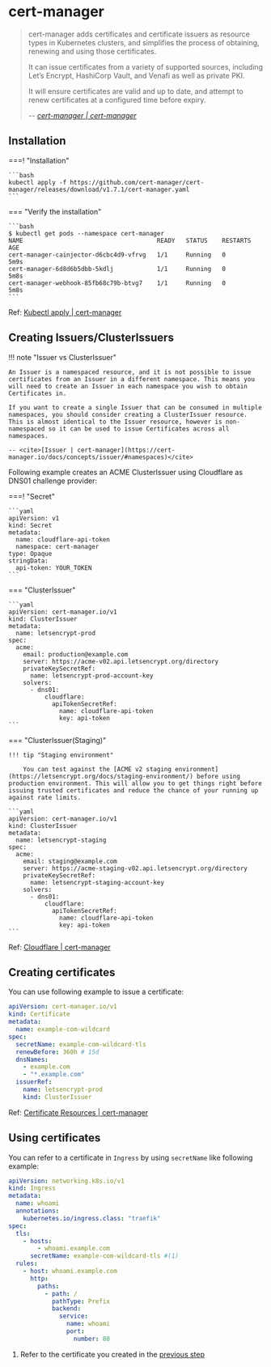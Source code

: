 # cert-manager

> cert-manager adds certificates and certificate issuers as resource types in Kubernetes clusters, and simplifies the process of obtaining, renewing and using those certificates.
>
> It can issue certificates from a variety of supported sources, including Let’s Encrypt, HashiCorp Vault, and Venafi as well as private PKI.
>
> It will ensure certificates are valid and up to date, and attempt to renew certificates at a configured time before expiry.
>
> -- <cite>[cert-manager | cert-manager](https://cert-manager.io/docs/)</cite>

## Installation

===! "Installation"

    ```bash
    kubectl apply -f https://github.com/cert-manager/cert-manager/releases/download/v1.7.1/cert-manager.yaml
    ```

=== "Verify the installation"

    ```bash
    $ kubectl get pods --namespace cert-manager
    NAME                                     READY   STATUS    RESTARTS   AGE
    cert-manager-cainjector-d6cbc4d9-vfrvg   1/1     Running   0          5m9s
    cert-manager-6d8d6b5dbb-5kdlj            1/1     Running   0          5m8s
    cert-manager-webhook-85fb68c79b-btvg7    1/1     Running   0          5m8s
    ```

Ref: [Kubectl apply | cert-manager](https://cert-manager.io/docs/installation/kubectl/)

## Creating Issuers/ClusterIssuers

!!! note "Issuer vs ClusterIssuer"

    An Issuer is a namespaced resource, and it is not possible to issue certificates from an Issuer in a different namespace. This means you will need to create an Issuer in each namespace you wish to obtain Certificates in.

    If you want to create a single Issuer that can be consumed in multiple namespaces, you should consider creating a ClusterIssuer resource. This is almost identical to the Issuer resource, however is non-namespaced so it can be used to issue Certificates across all namespaces.

    -- <cite>[Issuer | cert-manager](https://cert-manager.io/docs/concepts/issuer/#namespaces)</cite>

Following example creates an ACME ClusterIssuer using Cloudflare as DNS01 challenge provider:

===! "Secret"

    ```yaml
    apiVersion: v1
    kind: Secret
    metadata:
      name: cloudflare-api-token
      namespace: cert-manager
    type: Opaque
    stringData:
      api-token: YOUR_TOKEN
    ```

=== "ClusterIssuer"

    ```yaml
    apiVersion: cert-manager.io/v1
    kind: ClusterIssuer
    metadata:
      name: letsencrypt-prod
    spec:
      acme:
        email: production@example.com
        server: https://acme-v02.api.letsencrypt.org/directory
        privateKeySecretRef:
          name: letsencrypt-prod-account-key
        solvers:
          - dns01:
              cloudflare:
                apiTokenSecretRef:
                  name: cloudflare-api-token
                  key: api-token
    ```

=== "ClusterIssuer(Staging)"

    !!! tip "Staging environment"

        You can test against the [ACME v2 staging environment](https://letsencrypt.org/docs/staging-environment/) before using production environment. This will allow you to get things right before issuing trusted certificates and reduce the chance of your running up against rate limits.

    ```yaml
    apiVersion: cert-manager.io/v1
    kind: ClusterIssuer
    metadata:
      name: letsencrypt-staging
    spec:
      acme:
        email: staging@example.com
        server: https://acme-staging-v02.api.letsencrypt.org/directory
        privateKeySecretRef:
          name: letsencrypt-staging-account-key
        solvers:
          - dns01:
              cloudflare:
                apiTokenSecretRef:
                  name: cloudflare-api-token
                  key: api-token
    ```

Ref: [Cloudflare | cert-manager](https://cert-manager.io/docs/configuration/acme/dns01/cloudflare/)

## Creating certificates

You can use following example to issue a certificate:

```yaml
apiVersion: cert-manager.io/v1
kind: Certificate
metadata:
  name: example-com-wildcard
spec:
  secretName: example-com-wildcard-tls
  renewBefore: 360h # 15d
  dnsNames:
    - example.com
    - "*.example.com"
  issuerRef:
    name: letsencrypt-prod
    kind: ClusterIssuer
```

Ref: [Certificate Resources | cert-manager](https://cert-manager.io/docs/usage/certificate/)

## Using certificates

You can refer to a certificate in `Ingress` by using `secretName` like following example:

```yaml
apiVersion: networking.k8s.io/v1
kind: Ingress
metadata:
  name: whoami
  annotations:
    kubernetes.io/ingress.class: "traefik"
spec:
  tls:
    - hosts:
        - whoami.example.com
      secretName: example-com-wildcard-tls #(1)
  rules:
    - host: whoami.example.com
      http:
        paths:
          - path: /
            pathType: Prefix
            backend:
              service:
                name: whoami
                port:
                  number: 80
```

1.  Refer to the certificate you created in the [previous step](#creating-certificates)
